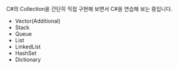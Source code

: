 C#의 Collection을 간단히 직접 구현해 보면서 C#을 연습해 보는 중입니다.
- Vector(Additional)
- Stack
- Queue
- List
- LinkedList
- HashSet
- Dictionary

